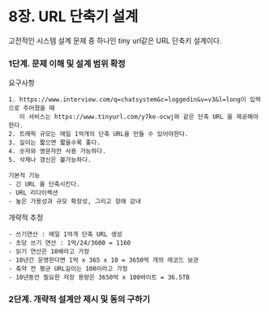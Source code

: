 # 8장. URL 단축기 설계
고전적인 시스템 설계 문제 중 하나인 tiny url같은 URL 단축키 설계이다.

### 1단계. 문제 이해 및 설계 범위 확정
요구사항
```text
1. https://www.interview.com/q=chatsystem&c=loggedin&v=v3&l=long이 입력으로 주어졌을 때 
   이 서비스는 https://www.tinyurl.com/y7ke-ocwj와 같은 단축 URL 을 제공해야한다.
2. 트래픽 규모는 매일 1억개의 단축 URL을 만들 수 있어야한다.
3. 길이는 짧으면 짧을수록 좋다.
4. 숫자와 영문자만 사용 가능하다.
5. 삭제나 갱신은 불가능하다.

기본적 기능
- 긴 URL 을 단축시킨다.
- URL 리다이렉션
- 높은 가용성과 규모 확장성, 그리고 장애 감내
```

개략적 추정
```text
- 쓰기연산 : 매일 1억개 단축 URL 생성
- 초당 쓰기 연산 : 1억/24/3600 = 1160
- 읽기 연산은 10배라고 가정
- 10년간 운영한다면 1억 x 365 x 10 = 3650억 개의 레코드 보관
- 축약 전 평균 URL길이는 100이라고 가정
- 10년동안 필요한 저장 용량은 3650억 x 100바이트 = 36.5TB
```

### 2단계. 개략적 설계안 제시 및 동의 구하기
